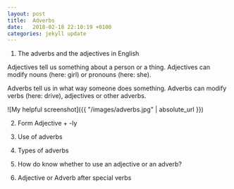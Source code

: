 ```yaml
---
layout: post
title:  Adverbs 
date:   2018-02-18 22:10:19 +0100
categories: jekyll update
---
```

1. The adverbs and the adjectives in English

Adjectives tell us something about a person or a thing. Adjectives can modify nouns (here: girl) or pronouns (here: she).

Adverbs tell us in what way someone does something. Adverbs can modify verbs (here: drive), adjectives or other adverbs.


![My helpful screenshot]({{ "/images/adverbs.jpg" | absolute_url }})

2. Form
Adjective + -ly


3. Use of adverbs 


4. Types of adverbs


5. How do know whether to use an adjective or an adverb? 


6. Adjective or Adverb after special verbs 
 


